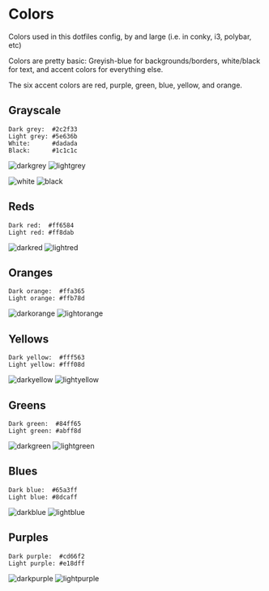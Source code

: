 # Colors

Colors used in this dotfiles config, by and large (i.e. in conky, i3, polybar, etc)

Colors are pretty basic: Greyish-blue for backgrounds/borders, white/black for text, and accent colors for everything else.

The six accent colors are red, purple, green, blue, yellow, and orange.

## Grayscale

```
Dark grey:  #2c2f33
Light grey: #5e636b
White:      #dadada
Black:      #1c1c1c
```

![darkgrey](https://dummyimage.com/128x128/2c2f33/1c1c1c) ![lightgrey](https://dummyimage.com/128x128/5e636b/1c1c1c)

![white](https://dummyimage.com/128x128/dadada/1c1c1c) ![black](https://dummyimage.com/128x128/1c1c1c/dadada)

## Reds

```
Dark red:  #ff6584
Light red: #ff8dab
```
![darkred](https://dummyimage.com/128x128/ff6584/1c1c1c) ![lightred](https://dummyimage.com/128x128/ff8dab/1c1c1c)

## Oranges

```
Dark orange:  #ffa365
Light orange: #ffb78d
```
![darkorange](https://dummyimage.com/128x128/ffa365/1c1c1c) ![lightorange](https://dummyimage.com/128x128/ffb78d/1c1c1c)

## Yellows

```
Dark yellow:  #fff563
Light yellow: #fff08d
```
![darkyellow](https://dummyimage.com/128x128/fff563/1c1c1c) ![lightyellow](https://dummyimage.com/128x128/fff08d/1c1c1c)

## Greens

```
Dark green:  #84ff65
Light green: #abff8d
```
![darkgreen](https://dummyimage.com/128x128/84ff65/1c1c1c) ![lightgreen](https://dummyimage.com/128x128/abff8d/1c1c1c)

## Blues

```
Dark blue:  #65a3ff
Light blue: #8dcaff
```
![darkblue](https://dummyimage.com/128x128/65a3ff/1c1c1c) ![lightblue](https://dummyimage.com/128x128/8dcaff/1c1c1c)

## Purples

```
Dark purple:  #cd66f2
Light purple: #e18dff
```
![darkpurple](https://dummyimage.com/128x128/cd66f2/1c1c1c) ![lightpurple](https://dummyimage.com/128x128/e18dff/1c1c1c)

